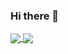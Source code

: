 ### Hi there 👋

<a href="#">
  <img align="center" src="https://github-readme-stats.vercel.app/api?username=stbodurov&hide=stars,issues&show_icons=true&bg_color=DEG,E66445,914E95&title_color=ffffff&icon_color=ffffff&text_color=ffffff&hide_border=true" />
</a>
<a href="#">
  <img align="center" src="https://github-readme-stats.vercel.app/api/top-langs/?username=stbodurov&layout=compact&bg_color=DEG,65EFAA,0250C5&title_color=ffffff&icon_color=ffffff&text_color=ffffff&hide_border=true" />
</a>
